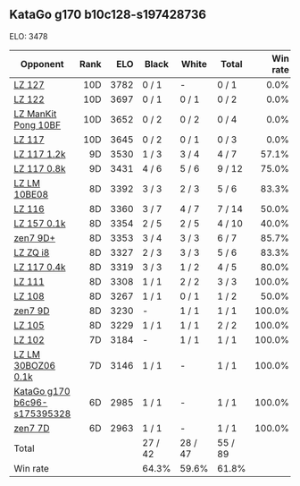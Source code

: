 ## KataGo g170 b10c128-s197428736 ##

ELO: 3478

Opponent | Rank | ELO | Black | White | Total | Win rate
---------|-----:|----:|-------|-------|-------|-------:
[LZ 127](LZ%20127.md) | 10D | 3782 | 0 / 1 | - | 0 / 1 | 0.0%
[LZ 122](LZ%20122.md) | 10D | 3697 | 0 / 1 | 0 / 1 | 0 / 2 | 0.0%
[LZ ManKit Pong 10BF](LZ%20ManKit%20Pong%2010BF.md) | 10D | 3652 | 0 / 2 | 0 / 2 | 0 / 4 | 0.0%
[LZ 117](LZ%20117.md) | 10D | 3645 | 0 / 2 | 0 / 1 | 0 / 3 | 0.0%
[LZ 117 1.2k](LZ%20117%201.2k.md) | 9D | 3530 | 1 / 3 | 3 / 4 | 4 / 7 | 57.1%
[LZ 117 0.8k](LZ%20117%200.8k.md) | 9D | 3431 | 4 / 6 | 5 / 6 | 9 / 12 | 75.0%
[LZ LM 10BE08](LZ%20LM%2010BE08.md) | 8D | 3392 | 3 / 3 | 2 / 3 | 5 / 6 | 83.3%
[LZ 116](LZ%20116.md) | 8D | 3360 | 3 / 7 | 4 / 7 | 7 / 14 | 50.0%
[LZ 157 0.1k](LZ%20157%200.1k.md) | 8D | 3354 | 2 / 5 | 2 / 5 | 4 / 10 | 40.0%
[zen7 9D+](zen7%209D+.md) | 8D | 3353 | 3 / 4 | 3 / 3 | 6 / 7 | 85.7%
[LZ ZQ i8](LZ%20ZQ%20i8.md) | 8D | 3327 | 2 / 3 | 3 / 3 | 5 / 6 | 83.3%
[LZ 117 0.4k](LZ%20117%200.4k.md) | 8D | 3319 | 3 / 3 | 1 / 2 | 4 / 5 | 80.0%
[LZ 111](LZ%20111.md) | 8D | 3308 | 1 / 1 | 2 / 2 | 3 / 3 | 100.0%
[LZ 108](LZ%20108.md) | 8D | 3267 | 1 / 1 | 0 / 1 | 1 / 2 | 50.0%
[zen7 9D](zen7%209D.md) | 8D | 3230 | - | 1 / 1 | 1 / 1 | 100.0%
[LZ 105](LZ%20105.md) | 8D | 3229 | 1 / 1 | 1 / 1 | 2 / 2 | 100.0%
[LZ 102](LZ%20102.md) | 7D | 3184 | - | 1 / 1 | 1 / 1 | 100.0%
[LZ LM 30BOZ06 0.1k](LZ%20LM%2030BOZ06%200.1k.md) | 7D | 3146 | 1 / 1 | - | 1 / 1 | 100.0%
[KataGo g170 b6c96-s175395328](KataGo%20g170%20b6c96-s175395328.md) | 6D | 2985 | 1 / 1 | - | 1 / 1 | 100.0%
[zen7 7D](zen7%207D.md) | 6D | 2963 | 1 / 1 | - | 1 / 1 | 100.0%
Total | | | 27 / 42 | 28 / 47 | 55 / 89 | 
Win rate| | | 64.3% | 59.6% | 61.8% | 
